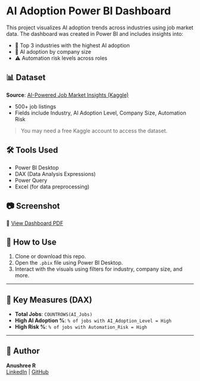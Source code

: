 # AI Adoption Power BI Dashboard

This project visualizes AI adoption trends across industries using job market data. The dashboard was created in Power BI and includes insights into:

- 📌 Top 3 industries with the highest AI adoption
- 🏢 AI adoption by company size
- ⚠️ Automation risk levels across roles

## 📊 Dataset

**Source**: [AI-Powered Job Market Insights (Kaggle)](https://www.kaggle.com/datasets/uom190346a/ai-powered-job-market-insights)

- 500+ job listings
- Fields include Industry, AI Adoption Level, Company Size, Automation Risk

> You may need a free Kaggle account to access the dataset.

## 🛠️ Tools Used

- Power BI Desktop
- DAX (Data Analysis Expressions)
- Power Query
- Excel (for data preprocessing)

## 📷 Screenshot

📄 [View Dashboard PDF](Ai-powered%20job%20market%20insights.pdf)

## 📁 How to Use

1. Clone or download this repo.
2. Open the `.pbix` file using Power BI Desktop.
3. Interact with the visuals using filters for industry, company size, and more.

---

## 📎 Key Measures (DAX)

- **Total Jobs**: `COUNTROWS(AI_Jobs)`
- **High AI Adoption %**: `% of jobs with AI_Adoption_Level = High`
- **High Risk %**: `% of jobs with Automation_Risk = High`

---

## 🔗 Author

**Anushree R**  
[LinkedIn](https://www.linkedin.com/in/anushree-r-25104920a) | [GitHub](https://github.com/Anushree-241)
